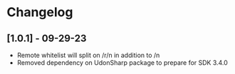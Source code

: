 # Changelog

## [1.0.1] - 09-29-23

- Remote whitelist will split on /r/n in addition to /n
- Removed dependency on UdonSharp package to prepare for SDK 3.4.0
